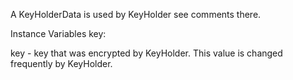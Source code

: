 A KeyHolderData is used by KeyHolder see comments there.

Instance Variables
	key:		<ByteArray>

key
	- key that was encrypted by KeyHolder.  This value is changed frequently by KeyHolder.
